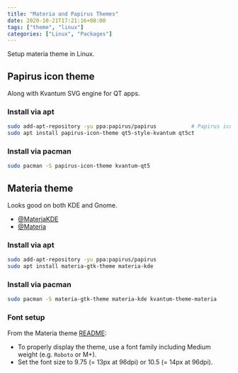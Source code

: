 ```yaml
---
title: "Materia and Papirus Themes"
date: 2020-10-21T17:21:16+08:00
tags: ["theme", "linux"]
categories: ["Linux", "Packages"]
---
```


Setup materia theme in Linux.

<!--more-->

## Papirus icon theme

Along with Kvantum SVG engine for QT apps.

### Install via apt

```bash
sudo add-apt-repository -yu ppa:papirus/papirus           # Papirus icon theme
sudo apt install papirus-icon-theme qt5-style-kvantum qt5ct
```

<!-- endtab -->

### Install via pacman

```bash
sudo pacman -S papirus-icon-theme kvantum-qt5
```

## Materia theme

Looks good on both KDE and Gnome.

- [@MateriaKDE](https://github.com/PapirusDevelopmentTeam/materia-kde)
- [@Materia](https://github.com/nana-4/materia-theme)

### Install via apt

```bash
sudo add-apt-repository -yu ppa:papirus/papirus
sudo apt install materia-gtk-theme materia-kde
```

### Install via pacman

```bash
sudo pacman -S materia-gtk-theme materia-kde kvantum-theme-materia
```

### Font setup

From the Materia theme [README](https://github.com/nana-4/materia-theme#font):

- To properly display the theme, use a font family including Medium weight (e.g. `Roboto` or M+).
- Set the font size to 9.75 (= 13px at 96dpi) or 10.5 (= 14px at 96dpi).
